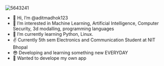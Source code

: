 ![5643241](https://user-images.githubusercontent.com/72328911/135709134-977cd5bf-cd95-4bd2-9630-60f1a3897665.jpg)



- 👋 Hi, I’m @aditmadhok123
- 👀 I’m interested in Machine Learning, Artificial Intelligence, Computer Security, 3d modalling, programming languages
- 🌱 I’m currently learning Python, Linux.
- ✌ Currently 5th sem Electronics and Communication Student at NIT Bhopal
- 😎 Developing and learning something new EVERYDAY
- 👾 Wanted to develope my own app

<!---
aditmadhok123/aditmadhok123 is a ✨ special ✨ repository because its `README.md` (this file) appears on your GitHub profile.
You can click the Preview link to take a look at your changes.
--->
